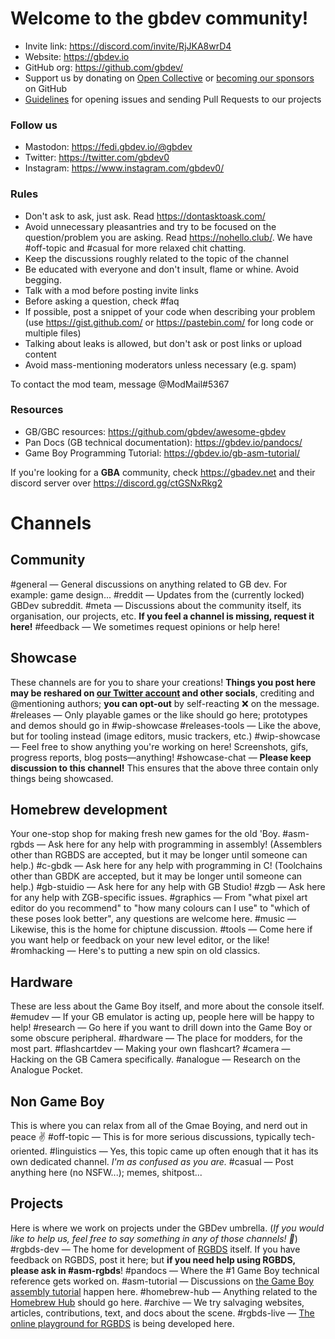 # Welcome to the gbdev community!

-   Invite link: https://discord.com/invite/RjJKA8wrD4
-   Website: https://gbdev.io
-   GitHub org: https://github.com/gbdev/
-   Support us by donating on [Open Collective](https://opencollective.com/gbdev) or [becoming our sponsors](https://github.com/sponsors/gbdev) on GitHub
-   [Guidelines](https://gbdev.io/contributing.html) for opening issues and sending Pull Requests to our projects

### Follow us

-   Mastodon: https://fedi.gbdev.io/@gbdev
-   Twitter: https://twitter.com/gbdev0
-   Instagram: https://www.instagram.com/gbdev0/

### Rules

-   Don't ask to ask, just ask. Read https://dontasktoask.com/
-   Avoid unnecessary pleasantries and try to be focused on the question/problem you are asking. Read https://nohello.club/. We have #off-topic and #casual for more relaxed chit chatting.
-   Keep the discussions roughly related to the topic of the channel
-   Be educated with everyone and don't insult, flame or whine. Avoid begging.
-   Talk with a mod before posting invite links
-   Before asking a question, check #faq
-   If possible, post a snippet of your code when describing your problem (use https://gist.github.com/ or https://pastebin.com/ for long code or multiple files)
-   Talking about leaks is allowed, but don't ask or post links or upload content
-   Avoid mass-mentioning moderators unless necessary (e.g. spam)

To contact the mod team, message @ModMail#5367

### Resources

-   GB/GBC resources: https://github.com/gbdev/awesome-gbdev
-   Pan Docs (GB technical documentation): https://gbdev.io/pandocs/
-   Game Boy Programming Tutorial: https://gbdev.io/gb-asm-tutorial/

If you're looking for a **GBA** community, check https://gbadev.net and their discord server over https://discord.gg/ctGSNxRkg2

# Channels

## Community
#general — General discussions on anything related to GB dev. For example: game design...
#reddit — Updates from the (currently locked) GBDev subreddit.
#meta — Discussions about the community itself, its organisation, our projects, etc. **If you feel a channel is missing, request it here!**
#feedback — We sometimes request opinions or help here!

## Showcase
These channels are for you to share your creations! **Things you post here may be reshared on [our Twitter account](//twitter.com/gbdev0) and other socials**, crediting and @mentioning authors; **you can opt-out** by self-reacting :x: on the message.
#releases — Only playable games or the like should go here; prototypes and demos should go in #wip-showcase
#releases-tools — Like the above, but for tooling instead (image editors, music trackers, etc.)
#wip-showcase — Feel free to show anything you're working on here! Screenshots, gifs, progress reports, blog posts—anything!
#showcase-chat — **Please keep discussion to this channel!** This ensures that the above three contain only things being showcased.

## Homebrew development
Your one-stop shop for making fresh new games for the old 'Boy.
#asm-rgbds — Ask here for any help with programming in assembly! (Assemblers other than RGBDS are accepted, but it may be longer until someone can help.)
#c-gbdk — Ask here for any help with programming in C! (Toolchains other than GBDK are accepted, but it may be longer until someone can help.)
#gb-stuidio — Ask here for any help with GB Studio!
#zgb — Ask here for any help with ZGB-specific issues.
#graphics — From "what pixel art editor do you recommend" to "how many colours can I use" to "which of these poses look better", any questions are welcome here.
#music — Likewise, this is the home for chiptune discussion.
#tools — Come here if you want help or feedback on your new level editor, or the like!
#romhacking — Here's to putting a new spin on old classics.

## Hardware
These are less about the Game Boy itself, and more about the console itself.
#emudev — If your GB emulator is acting up, people here will be happy to help!
#research — Go here if you want to drill down into the Game Boy or some obscure peripheral.
#hardware — The place for modders, for the most part.
#flashcartdev — Making your own flashcart?
#camera — Hacking on the GB Camera specifically.
#analogue — Research on the Analogue Pocket.

## Non Game Boy
This is where you can relax from all of the Gmae Boying, and nerd out in peace :v:
#off-topic — This is for more serious discussions, typically tech-oriented.
#linguistics — Yes, this topic came up often enough that it has its own dedicated channel. *I'm as confused as you are.*
#casual — Post anything here (no NSFW...); memes, shitpost...

## Projects
Here is where we work on projects under the GBDev umbrella. (*If you would like to help us, feel free to say something in any of those channels! :pray:*)
#rgbds-dev — The home for development of [RGBDS](//rgbds.gbdev.io) itself. If you have feedback on RGBDS, post it here; but **if you need help using RGBDS, please ask in #asm-rgbds**!
#pandocs — Where the #1 Game Boy technical reference gets worked on.
#asm-tutorial — Discussions on [the Game Boy assembly tutorial](//gbdev.io/gb-asm-tutorial) happen here.
#homebrew-hub — Anything related to the [Homebrew Hub](//hh.gbdev.io) should go here.
#archive — We try salvaging websites, articles, contributions, text, and docs about the scene.
#rgbds-live — [The online playground for RGBDS](//gbdev.io/rgbds-live) is being developed here.